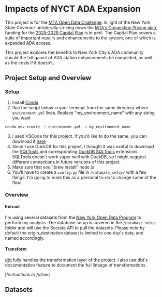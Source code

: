# Impacts of NYCT ADA Expansion
This project is for the [MTA Open Data Challenge](https://new.mta.info/article/mta-open-data-challenge). In light of the New York State Governor unilaterally striking down the [MTA's Congestion Pricing plan](https://www.governor.ny.gov/news/what-they-are-saying-governor-hochul-announces-pause-congestion-pricing-address-rising-cost), funding for the [2025-2029 Capital Plan](https://future.mta.info/capitalplan/) is in peril. The Capital Plan covers a suite of important repairs and enhancements to the system, one of which is expanded ADA access. 

This project explores the benefits to New York City's ADA community should the full gamut of ADA station enhancements be completed, as well as the costs if it doesn't. 

## Project Setup and Overview
### Setup
1. Install [Conda](anaconda.org)
2. Run the script below in your terminal from the same directory where `environment.yml` lives. Replace "my_environment_name" with any string you want

```bash
conda env create -f environment.yml -n my_environment_name
```
3. I used VSCode for this project. If you'd like to do the same, you can download it [here](https://code.visualstudio.com/download)
4. Since I use DuckDB for this project, I thought it was useful to download the [SQLTools](https://marketplace.visualstudio.com/items?itemName=mtxr.sqltools) and corresponding [DuckDB SQLTools](https://marketplace.visualstudio.com/items?itemName=RandomFractalsInc.duckdb-sql-tools) extensions. SQLTools doesn't work super well with DuckDB, so I might suggest different connections in future versions of this project.
5. Make sure that you "brew install" node.js
6. You'll have to create a `config.py` file in `/database_setup/` with a few things. I'm going to mark this as a personal to-do to change some of the flow. 

### Overview

#### Extract
I'm using several datasets from the [New York Open Data Program](https://data.ny.gov/browse?Dataset-Information_Agency=Metropolitan+Transportation+Authority) to perform my analysis. The database setup is covered in the `/database_setup` folder and will use the Socrata API to pull the datasets. Please note by default the origin_destination dataset is limited to one day's data, and named accordingly. 

#### Transform
[dbt](https://www.getdbt.com) fully handles the transformation layer of the project. I also use dbt's documentation feature to document the full lineage of transformations. 

[*Instructions to follow*]


## Datasets
